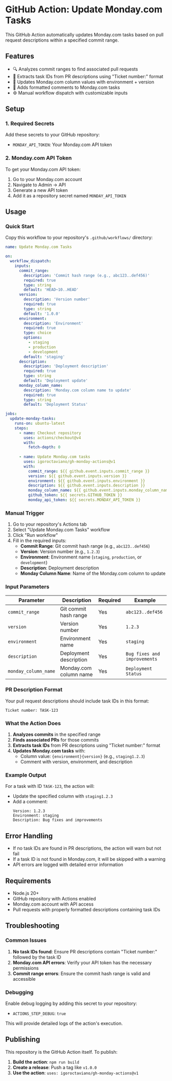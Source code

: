 # GitHub Action: Update Monday.com Tasks

This GitHub Action automatically updates Monday.com tasks based on pull request descriptions within a specified commit range.

## Features

- 🔍 Analyzes commit ranges to find associated pull requests
- 📝 Extracts task IDs from PR descriptions using "Ticket number:" format
- 🔄 Updates Monday.com column values with environment + version
- 💬 Adds formatted comments to Monday.com tasks
- ⚙️ Manual workflow dispatch with customizable inputs

## Setup

### 1. Required Secrets

Add these secrets to your GitHub repository:

- `MONDAY_API_TOKEN`: Your Monday.com API token

### 2. Monday.com API Token

To get your Monday.com API token:

1. Go to your Monday.com account
2. Navigate to Admin → API
3. Generate a new API token
4. Add it as a repository secret named `MONDAY_API_TOKEN`

## Usage

### Quick Start

Copy this workflow to your repository's `.github/workflows/` directory:

```yaml
name: Update Monday.com Tasks

on:
  workflow_dispatch:
    inputs:
      commit_range:
        description: 'Commit hash range (e.g., abc123..def456)'
        required: true
        type: string
        default: 'HEAD~10..HEAD'
      version:
        description: 'Version number'
        required: true
        type: string
        default: '1.0.0'
      environment:
        description: 'Environment'
        required: true
        type: choice
        options:
          - staging
          - production
          - development
        default: 'staging'
      description:
        description: 'Deployment description'
        required: true
        type: string
        default: 'Deployment update'
      monday_column_name:
        description: 'Monday.com column name to update'
        required: true
        type: string
        default: 'Deployment Status'

jobs:
  update-monday-tasks:
    runs-on: ubuntu-latest
    steps:
      - name: Checkout repository
        uses: actions/checkout@v4
        with:
          fetch-depth: 0
      
      - name: Update Monday.com tasks
        uses: igoroctaviano/gh-monday-actions@v1
        with:
          commit_range: ${{ github.event.inputs.commit_range }}
          version: ${{ github.event.inputs.version }}
          environment: ${{ github.event.inputs.environment }}
          description: ${{ github.event.inputs.description }}
          monday_column_name: ${{ github.event.inputs.monday_column_name }}
          github_token: ${{ secrets.GITHUB_TOKEN }}
          monday_api_token: ${{ secrets.MONDAY_API_TOKEN }}
```

### Manual Trigger

1. Go to your repository's Actions tab
2. Select "Update Monday.com Tasks" workflow
3. Click "Run workflow"
4. Fill in the required inputs:
   - **Commit Range**: Git commit hash range (e.g., `abc123..def456`)
   - **Version**: Version number (e.g., `1.2.3`)
   - **Environment**: Environment name (`staging`, `production`, or `development`)
   - **Description**: Deployment description
   - **Monday Column Name**: Name of the Monday.com column to update

### Input Parameters

| Parameter | Description | Required | Example |
|-----------|-------------|----------|---------|
| `commit_range` | Git commit hash range | Yes | `abc123..def456` |
| `version` | Version number | Yes | `1.2.3` |
| `environment` | Environment name | Yes | `staging` |
| `description` | Deployment description | Yes | `Bug fixes and improvements` |
| `monday_column_name` | Monday.com column name | Yes | `Deployment Status` |

### PR Description Format

Your pull request descriptions should include task IDs in this format:

```
Ticket number: TASK-123
```

### What the Action Does

1. **Analyzes commits** in the specified range
2. **Finds associated PRs** for those commits
3. **Extracts task IDs** from PR descriptions using "Ticket number:" format
4. **Updates Monday.com tasks** with:
   - Column value: `{environment}{version}` (e.g., `staging1.2.3`)
   - Comment with version, environment, and description

### Example Output

For a task with ID `TASK-123`, the action will:
- Update the specified column with `staging1.2.3`
- Add a comment:
  ```
  Version: 1.2.3
  Environment: staging
  Description: Bug fixes and improvements
  ```


## Error Handling

- If no task IDs are found in PR descriptions, the action will warn but not fail
- If a task ID is not found in Monday.com, it will be skipped with a warning
- API errors are logged with detailed error information

## Requirements

- Node.js 20+
- GitHub repository with Actions enabled
- Monday.com account with API access
- Pull requests with properly formatted descriptions containing task IDs

## Troubleshooting

### Common Issues

1. **No task IDs found**: Ensure PR descriptions contain "Ticket number:" followed by the task ID
2. **Monday.com API errors**: Verify your API token has the necessary permissions
3. **Commit range errors**: Ensure the commit hash range is valid and accessible

### Debugging

Enable debug logging by adding this secret to your repository:
- `ACTIONS_STEP_DEBUG`: `true`

This will provide detailed logs of the action's execution.

## Publishing

This repository is the GitHub Action itself. To publish:

1. **Build the action**: `npm run build`
2. **Create a release**: Push a tag like `v1.0.0`
3. **Use the action**: `uses: igoroctaviano/gh-monday-actions@v1`
